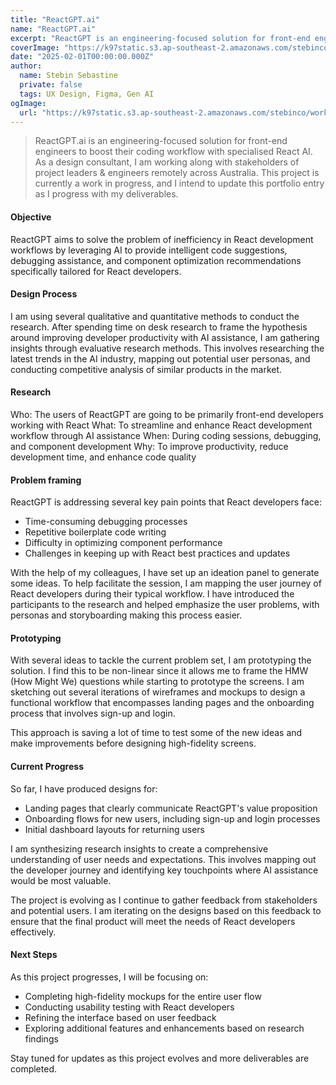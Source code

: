 ```yaml
---
title: "ReactGPT.ai"
name: "ReactGPT.ai"
excerpt: "ReactGPT is an engineering-focused solution for front-end engineers to boost their coding workflow with specialised React AI"
coverImage: "https://k97static.s3.ap-southeast-2.amazonaws.com/stebinco/work/reactgpt/cover.png"
date: "2025-02-01T00:00:00.000Z"
author:
  name: Stebin Sebastine
  private: false
  tags: UX Design, Figma, Gen AI
ogImage:
  url: "https://k97static.s3.ap-southeast-2.amazonaws.com/stebinco/work/reactgpt/cover.png"
---
```


> ReactGPT.ai is an engineering-focused solution for front-end engineers to boost their coding workflow with specialised React AI. As a design consultant, I am working along with stakeholders of project leaders & engineers remotely across Australia. This project is currently a work in progress, and I intend to update this portfolio entry as I progress with my deliverables.

#### Objective

ReactGPT aims to solve the problem of inefficiency in React development workflows by leveraging AI to provide intelligent code suggestions, debugging assistance, and component optimization recommendations specifically tailored for React developers.

#### Design Process

I am using several qualitative and quantitative methods to conduct the research. After spending time on desk research to frame the hypothesis around improving developer productivity with AI assistance, I am gathering insights through evaluative research methods. This involves researching the latest trends in the AI industry, mapping out potential user personas, and conducting competitive analysis of similar products in the market.

#### Research

<!-- ![Research process illustration] -->

Who: The users of ReactGPT are going to be primarily front-end developers working with React
What: To streamline and enhance React development workflow through AI assistance
When: During coding sessions, debugging, and component development
Why: To improve productivity, reduce development time, and enhance code quality

#### Problem framing

ReactGPT is addressing several key pain points that React developers face:
- Time-consuming debugging processes
- Repetitive boilerplate code writing
- Difficulty in optimizing component performance
- Challenges in keeping up with React best practices and updates

With the help of my colleagues, I have set up an ideation panel to generate some ideas. To help facilitate the session, I am mapping the user journey of React developers during their typical workflow. I have introduced the participants to the research and helped emphasize the user problems, with personas and storyboarding making this process easier.

#### Prototyping

With several ideas to tackle the current problem set, I am prototyping the solution. I find this to be non-linear since it allows me to frame the HMW (How Might We) questions while starting to prototype the screens. I am sketching out several iterations of wireframes and mockups to design a functional workflow that encompasses landing pages and the onboarding process that involves sign-up and login.

This approach is saving a lot of time to test some of the new ideas and make improvements before designing high-fidelity screens.

#### Current Progress

So far, I have produced designs for:
- Landing pages that clearly communicate ReactGPT's value proposition
- Onboarding flows for new users, including sign-up and login processes
- Initial dashboard layouts for returning users

I am synthesizing research insights to create a comprehensive understanding of user needs and expectations. This involves mapping out the developer journey and identifying key touchpoints where AI assistance would be most valuable.

The project is evolving as I continue to gather feedback from stakeholders and potential users. I am iterating on the designs based on this feedback to ensure that the final product will meet the needs of React developers effectively.

#### Next Steps

As this project progresses, I will be focusing on:
- Completing high-fidelity mockups for the entire user flow
- Conducting usability testing with React developers
- Refining the interface based on user feedback
- Exploring additional features and enhancements based on research findings

Stay tuned for updates as this project evolves and more deliverables are completed.
